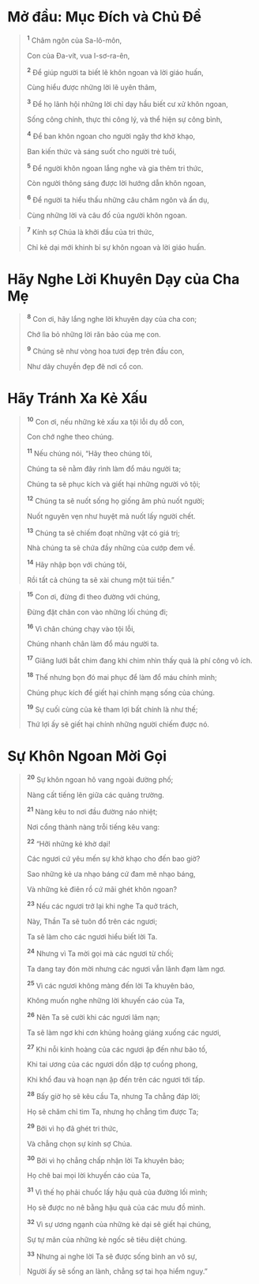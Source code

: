 # Mở đầu: Mục Ðích và Chủ Ðề

> <sup><b>1</b></sup> Châm ngôn của Sa-lô-môn,
> 
> Con của Ða-vít, vua I-sơ-ra-ên,
> 
> <sup><b>2</b></sup> Ðể giúp người ta biết lẽ khôn ngoan và lời giáo huấn,
> 
> Cùng hiểu được những lời lẽ uyên thâm,
> 
> <sup><b>3</b></sup> Ðể họ lãnh hội những lời chỉ dạy hầu biết cư xử khôn ngoan,
> 
> Sống công chính, thực thi công lý, và thể hiện sự công bình,
> 
> <sup><b>4</b></sup> Ðể ban khôn ngoan cho người ngây thơ khờ khạo,
> 
> Ban kiến thức và sáng suốt cho người trẻ tuổi,
> 
> <sup><b>5</b></sup> Ðể người khôn ngoan lắng nghe và gia thêm tri thức,
> 
> Còn người thông sáng được lời hướng dẫn khôn ngoan,
> 
> <sup><b>6</b></sup> Ðể người ta hiểu thấu những câu châm ngôn và ẩn dụ,
> 
> Cùng những lời và câu đố của người khôn ngoan.
>


> <sup><b>7</b></sup> Kính sợ Chúa là khởi đầu của tri thức,
> 
> Chỉ kẻ dại mới khinh bỉ sự khôn ngoan và lời giáo huấn.
>


# Hãy Nghe Lời Khuyên Dạy của Cha Mẹ

> <sup><b>8</b></sup> Con ơi, hãy lắng nghe lời khuyên dạy của cha con;
> 
> Chớ lìa bỏ những lời răn bảo của mẹ con.
> 
> <sup><b>9</b></sup> Chúng sẽ như vòng hoa tươi đẹp trên đầu con,
> 
> Như dây chuyền đẹp đẽ nơi cổ con.
>


# Hãy Tránh Xa Kẻ Xấu

> <sup><b>10</b></sup> Con ơi, nếu những kẻ xấu xa tội lỗi dụ dỗ con,
> 
> Con chớ nghe theo chúng.
> 
> <sup><b>11</b></sup> Nếu chúng nói, “Hãy theo chúng tôi,
> 
> Chúng ta sẽ nằm đây rình làm đổ máu người ta;
> 
> Chúng ta sẽ phục kích và giết hại những người vô tội;
> 
> <sup><b>12</b></sup> Chúng ta sẽ nuốt sống họ giống âm phủ nuốt người;
> 
> Nuốt nguyên vẹn như huyệt mả nuốt lấy người chết.
> 
> <sup><b>13</b></sup> Chúng ta sẽ chiếm đoạt những vật có giá trị;
> 
> Nhà chúng ta sẽ chứa đầy những của cướp đem về.
> 
> <sup><b>14</b></sup> Hãy nhập bọn với chúng tôi,
> 
> Rồi tất cả chúng ta sẽ xài chung một túi tiền.”
>


> <sup><b>15</b></sup> Con ơi, đừng đi theo đường với chúng,
> 
> Ðừng đặt chân con vào những lối chúng đi;
> 
> <sup><b>16</b></sup> Vì chân chúng chạy vào tội lỗi,
> 
> Chúng nhanh chân làm đổ máu người ta.
> 
> <sup><b>17</b></sup> Giăng lưới bắt chim đang khi chim nhìn thấy quả là phí công vô ích.
> 
> <sup><b>18</b></sup> Thế nhưng bọn đó mai phục để làm đổ máu chính mình;
> 
> Chúng phục kích để giết hại chính mạng sống của chúng.
> 
> <sup><b>19</b></sup> Sự cuối cùng của kẻ tham lợi bất chính là như thế;
> 
> Thứ lợi ấy sẽ giết hại chính những người chiếm được nó.
>


# Sự Khôn Ngoan Mời Gọi

> <sup><b>20</b></sup> Sự khôn ngoan hô vang ngoài đường phố;
> 
> Nàng cất tiếng lên giữa các quảng trường.
> 
> <sup><b>21</b></sup> Nàng kêu to nơi đầu đường náo nhiệt;
> 
> Nơi cổng thành nàng trỗi tiếng kêu vang:
> 
> <sup><b>22</b></sup> “Hỡi những kẻ khờ dại!
> 
> Các ngươi cứ yêu mến sự khờ khạo cho đến bao giờ?
> 
> Sao những kẻ ưa nhạo báng cứ đam mê nhạo báng,
> 
> Và những kẻ điên rồ cứ mãi ghét khôn ngoan?
> 
> <sup><b>23</b></sup> Nếu các ngươi trở lại khi nghe Ta quở trách,
> 
> Này, Thần Ta sẽ tuôn đổ trên các ngươi;
> 
> Ta sẽ làm cho các ngươi hiểu biết lời Ta.
> 
> <sup><b>24</b></sup> Nhưng vì Ta mời gọi mà các ngươi từ chối;
> 
> Ta dang tay đón mời nhưng các ngươi vẫn lãnh đạm làm ngơ.
> 
> <sup><b>25</b></sup> Vì các ngươi không màng đến lời Ta khuyên bảo,
> 
> Không muốn nghe những lời khuyến cáo của Ta,
> 
> <sup><b>26</b></sup> Nên Ta sẽ cười khi các ngươi lâm nạn;
> 
> Ta sẽ làm ngơ khi cơn khủng hoảng giáng xuống các ngươi,
> 
> <sup><b>27</b></sup> Khi nỗi kinh hoàng của các ngươi ập đến như bão tố,
> 
> Khi tai ương của các ngươi dồn dập tợ cuồng phong,
> 
> Khi khổ đau và hoạn nạn ập đến trên các ngươi tới tấp.
> 
> <sup><b>28</b></sup> Bấy giờ họ sẽ kêu cầu Ta, nhưng Ta chẳng đáp lời;
> 
> Họ sẽ chăm chỉ tìm Ta, nhưng họ chẳng tìm được Ta;
> 
> <sup><b>29</b></sup> Bởi vì họ đã ghét tri thức,
> 
> Và chẳng chọn sự kính sợ Chúa.
> 
> <sup><b>30</b></sup> Bởi vì họ chẳng chấp nhận lời Ta khuyên bảo;
> 
> Họ chê bai mọi lời khuyến cáo của Ta,
> 
> <sup><b>31</b></sup> Vì thế họ phải chuốc lấy hậu quả của đường lối mình;
> 
> Họ sẽ được no nê bằng hậu quả của các mưu đồ mình.
> 
> <sup><b>32</b></sup> Vì sự ương ngạnh của những kẻ dại sẽ giết hại chúng,
> 
> Sự tự mãn của những kẻ ngốc sẽ tiêu diệt chúng.
> 
> <sup><b>33</b></sup> Nhưng ai nghe lời Ta sẽ được sống bình an vô sự,
> 
> Người ấy sẽ sống an lành, chẳng sợ tai họa hiểm nguy.”
>